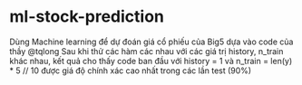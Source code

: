# ml-stock-prediction
Dùng Machine learning để dự đoán giá cổ phiếu của Big5 dựa vào code của thầy @tqlong
Sau khi thử các hàm các nhau với các giá trị history, n_train khác nhau, kết quả cho thấy code ban đầu với history = 1 và n_train = len(y) * 5 // 10
được giá độ chính xác cao nhất trong các lần test (90%)
